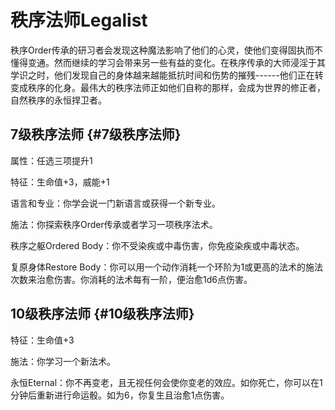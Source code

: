 # 秩序法师Legalist

秩序Order传承的研习者会发现这种魔法影响了他们的心灵，使他们变得固执而不懂得变通。然而继续的学习会带来另一些有益的变化。在秩序传承的大师浸淫于其学识之时，他们发现自己的身体越来越能抵抗时间和伤势的摧残------他们正在转变成秩序的化身。最伟大的秩序法师正如他们自称的那样，会成为世界的修正者，自然秩序的永恒捍卫者。

## 7级秩序法师 {#7级秩序法师}

属性：任选三项提升1

特征：生命值+3，威能+1

语言和专业：你学会说一门新语言或获得一个新专业。

施法：你探索秩序Order传承或者学习一项秩序法术。

秩序之躯Ordered Body：你不受染疾或中毒伤害，你免疫染疾或中毒状态。

复原身体Restore
Body：你可以用一个动作消耗一个环阶为1或更高的法术的施法次数来治愈伤害。你消耗的法术每有一阶，便治愈1d6点伤害。

## 10级秩序法师 {#10级秩序法师}

特征：生命值+3

施法：你学习一个新法术。

永恒Eternal：你不再变老，且无视任何会使你变老的效应。如你死亡，你可以在1分钟后重新进行命运骰。如为6，你复生且治愈1点伤害。
